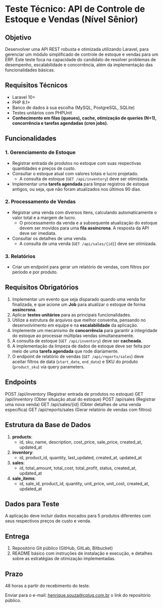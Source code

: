 # Teste Técnico: API de Controle de Estoque e Vendas (Nível Sênior)

## Objetivo

Desenvolver uma API REST robusta e otimizada utilizando Laravel, para gerenciar um módulo simplificado de controle de estoque e vendas para um ERP. Este teste foca na capacidade do candidato de resolver problemas de desempenho, escalabilidade e concorrência, além da implementação das funcionalidades básicas.

## Requisitos Técnicos

- Laravel 10+
- PHP 8.1+
- Banco de dados à sua escolha (MySQL, PostgreSQL, SQLite)
- Testes unitários com PHPUnit
- **Conhecimento em filas (queues), cache, otimização de queries (N+1), concorrência e tarefas agendadas (cron jobs).**

## Funcionalidades

### 1. Gerenciamento de Estoque
- Registrar entrada de produtos no estoque com suas respectivas quantidades e preços de custo.
- Consultar o estoque atual com valores totais e lucro projetado.
    - A consulta de estoque (`GET /api/inventory`) deve ser otimizada.
- Implementar uma **tarefa agendada** para limpar registros de estoque antigos, ou seja, que não foram atualizados nos últimos 90 dias.

### 2. Processamento de Vendas
- Registrar uma venda com diversos itens, calculando automaticamente o valor total e a margem de lucro.
    - O processamento da venda e a subsequente atualização do estoque devem ser movidos para uma **fila assíncrona**. A resposta da API deve ser imediata.
- Consultar os detalhes de uma venda.
    - A consulta de uma venda (`GET /api/sales/{id}`) deve ser otimizada.

### 3. Relatórios
- Criar um endpoint para gerar um relatório de vendas, com filtros por período e por produto.

## Requisitos Obrigatórios

1.  Implementar um evento que seja disparado quando uma venda for finalizada, e que acione um **Job** para atualizar o estoque de forma **assíncrona**.
2.  Aplicar **testes unitários** para as principais funcionalidades.
3.  Utilize a estrutura de arquivos que melhor convenha, pensando no desenvolvimento em equipe e na **escalabilidade** da aplicação.
4.  Implemente um mecanismo de **concorrência** para garantir a integridade do estoque ao processar múltiplas vendas simultaneamente.
5.  A consulta de estoque (`GET /api/inventory`) deve ser **cacheada**.
7.  A implementação da limpeza de dados de estoque deve ser feita por meio de uma **tarefa agendada** que rode diariamente.
8.  O endpoint de relatório de vendas (`GET /api/reports/sales`) deve aceitar filtros de data (`start_date`, `end_date`) e SKU do produto (`product_sku`) via query parameters.

## Endpoints
POST /api/inventory (Registrar entrada de produtos no estoque)
GET /api/inventory (Obter situação atual do estoque)
POST /api/sales (Registrar uma nova venda)
GET /api/sales/{id} (Obter detalhes de uma venda específica)
GET /api/reports/sales (Gerar relatório de vendas com filtros)

## Estrutura da Base de Dados

1.  **products**:
    - id, sku, name, description, cost_price, sale_price, created_at, updated_at
2.  **inventory**:
    - id, product_id, quantity, last_updated, created_at, updated_at
3.  **sales**:
    - id, total_amount, total_cost, total_profit, status, created_at, updated_at
4.  **sale_items**:
    - id, sale_id, product_id, quantity, unit_price, unit_cost, created_at, updated_at

## Dados para Teste

A aplicação deve incluir dados mocados para 5 produtos diferentes com seus respectivos preços de custo e venda.

## Entrega

1.  Repositório Git público (GitHub, GitLab, Bitbucket)
2.  README básico com instruções de instalação e execução, e detalhes sobre as estratégias de otimização implementadas.

## Prazo

48 horas a partir do recebimento do teste.

Enviar para o e-mail: henrique.souza@cplug.com.br o link do repositório público.
